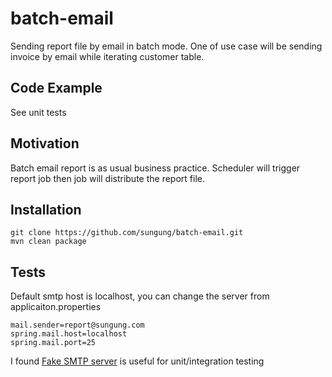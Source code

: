 # batch-email

Sending report file by email in batch mode. One of use case will be sending invoice by email while iterating customer table.

## Code Example

See unit tests

## Motivation

Batch email report is as usual business practice. Scheduler will trigger report job then job will distribute the report file.

## Installation
```
git clone https://github.com/sungung/batch-email.git
mvn clean package
```
## Tests

Default smtp host is localhost, you can change the server from applicaiton.properties
```
mail.sender=report@sungung.com
spring.mail.host=localhost
spring.mail.port=25
```
I found [Fake SMTP server](https://nilhcem.github.io/FakeSMTP/) is useful for unit/integration testing